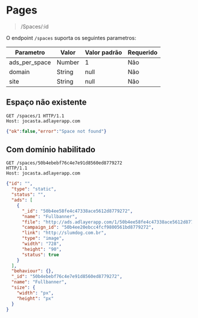 # Pages
>/Spaces/:id

O endpoint ```/spaces``` suporta os seguintes parametros:

|Parametro    |Valor |Valor padrão|Requerido|
|-------------|------|------------|---------|
|ads_per_space|Number|1           |Não      |
|domain       |String|null        |Não      |
|site         |String|null        |Não      |

## Espaço não existente
```http
GET /spaces/1 HTTP/1.1
Host: jocasta.adlayerapp.com
```

```json
{"ok":false,"error":"Space not found"}
```

## Com domínio habilitado

```http
GET /spaces/50b4ebebf76c4e7e91d8560ed8779272
HTTP/1.1
Host: jocasta.adlayerapp.com
```

```json
{"id": "",
  "type": "static",
  "status": "",
  "ads": [
    {
      "_id": "50b4ee58fe4c47338ace5612d8779272",
      "name": "Fullbanner",
      "file": "http://ads.adlayerapp.com/1/50b4ee58fe4c47338ace5612d8779272.jpg?version=50b8b2713918e",
      "campaign_id": "50b4ee20ebcc4fcf9800561bd8779272",
      "link": "http://slumdog.com.br",
      "type": "image",
      "width": "728",
      "height": "90",
      "status": true
    }
  ],
  "behaviour": {},
  "_id": "50b4ebebf76c4e7e91d8560ed8779272",
  "name": "Fullbanner",
  "size": {
    "width": "px",
    "height": "px"
  }
}
```
